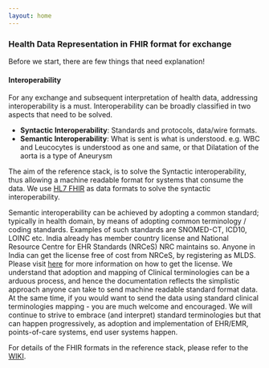 ```yaml
---
layout: home
---
```

###  Health Data Representation in FHIR format for exchange

Before we start,  there are few things that need explanation! 
#### Interoperability
For any exchange and subsequent interpretation of health data, addressing interoperability is a must. Interoperability can be broadly classified in two aspects that need to be solved. 
-   **Syntactic Interoperability**: Standards and protocols, data/wire formats. 
-   **Semantic Interoperability**: What is sent is what is understood. e.g. WBC and Leucocytes is understood as one and same, or that Dilatation of the aorta is a type of Aneurysm

The aim of the reference stack, is to solve the Syntactic interoperability, thus allowing a machine readable format for systems that consume the data. We use [HL7 FHIR](http://hl7.org/fhir/) as data formats to solve the syntactic interoperability.  

Semantic interoperability can be achieved by adopting a common standard; typically in health domain, by means of adopting common terminology / coding standards. Examples of such standards are SNOMED-CT, ICD10, LOINC etc. India already has member country license and National Resource Centre for EHR Standards (NRCeS) NRC maintains so. Anyone in India can get the license free of cost from NRCeS, by registering as MLDS. Please visit [here]([https://www.nrces.in/standards/snomed-ct](https://www.nrces.in/standards/snomed-ct)) for more information on how to get the license. We understand that adoption and mapping of Clinical terminologies can be a arduous process, and hence the documentation reflects the simplistic approach anyone can take to send machine readable standard format data. At the same time, if you would want to send the data using standard clinical terminologies mapping - you are much welcome and encouraged. We will continue to strive to embrace (and interpret) standard terminologies but that can happen progressively, as adoption and implementation of EHR/EMR, points-of-care systems, end user systems happen. 

For details of the FHIR formats in the reference stack, please refer to the [WIKI](https://github.com/ProjectEKA/projecteka.github.io/wiki).  
